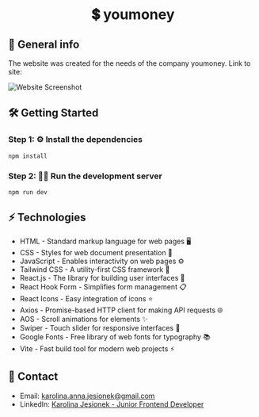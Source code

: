 # <p align="center">💲 youmoney</p>

## 🚀 General info
The website was created for the needs of the company youmoney.
Link to site:

![Website Screenshot]()

## 🛠️ Getting Started

### Step 1: ⚙️ Install the dependencies

```
npm install
```

### Step 2: 🏃‍♂️ Run the development server

```
npm run dev
```

## ⚡ Technologies
* HTML - Standard markup language for web pages 🖥️
* CSS - Styles for web document presentation 🎨
* JavaScript - Enables interactivity on web pages ⚙️
* Tailwind CSS - A utility-first CSS framework 🎨
* React.js - The library for building user interfaces 🔧
* React Hook Form - Simplifies form management 📋
* React Icons - Easy integration of icons ⭐
* Axios - Promise-based HTTP client for making API requests 🌐
* AOS - Scroll animations for elements ✨
* Swiper - Touch slider for responsive interfaces 📱
* Google Fonts - Free library of web fonts for typography 📚
* Vite - Fast build tool for modern web projects ⚡


## 📧 Contact
* Email: [karolina.anna.jesionek@gmail.com](mailto:karolina.anna.jesionek@gmail.com)
* LinkedIn: [Karolina Jesionek - Junior Frontend Developer](https://www.linkedin.com/in/karolina-jesionek-frontend-developer/)
